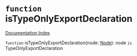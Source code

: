 # `function` isTypeOnlyExportDeclaration

[Documentation Index](../README.md)

`function` isTypeOnlyExportDeclaration(node: [Node](../interface.Node/README.md)): node `is` TypeOnlyExportDeclaration

